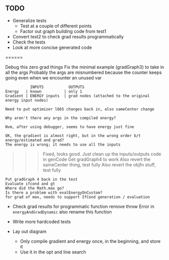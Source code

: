 ## TODO

- Generalize tests
  - Test at a couple of different points
  - Factor out graph building code from test1
- Convert test2 to check grad results programmatically
- Check the tests
- Look at more concise generated code

======

Debug this zero grad things
    Fix the minimal example (gradGraph3) to take in all the args
        Probably the args are misnumbered because the counter keeps going even when we encounter an unused var

               INPUTS           OUTPUTS
    Energy   | known          | only 1
    Gradient | ENERGY inputs  | grad nodes (attached to the original energy input nodes)

    Need to put optimizer l665 changes back in, also sameCenter change

    Why aren't there any args in the compiled energy?

    Nvm, after using debugger, seems to have energy just fine

    OK, the gradient is almost right, but in the wrong order b/t energy/estimated and grad?
    The energy is wrong; it needs to use all the inputs

>>> Fixed, looks good. Just clean up the inputs/outputs code in genCode
>>> Get gradGraph4 to work
>>> Also revert the sameCenter thing, test fully
>>> Also revert the objfn stuff, test fully

    Put gradGraph 4 back in the test
    Evaluate ifcond and gt
    Where did the Math.max go?
    Is there a problem with evalEnergyOnCustom?
    for grad of max, needs to support IfCond generation / evaluation

- Check grad results for programmatic function
  remove throw Error in `energyAndGradDynamic`
      also rename this function

- Write more hardcoded tests
- Lay out diagram
  - Only compile gradient and energy once, in the beginning, and store it
  - Use it in the opt and line search
